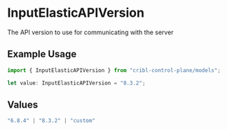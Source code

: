 # InputElasticAPIVersion

The API version to use for communicating with the server

## Example Usage

```typescript
import { InputElasticAPIVersion } from "cribl-control-plane/models";

let value: InputElasticAPIVersion = "8.3.2";
```

## Values

```typescript
"6.8.4" | "8.3.2" | "custom"
```